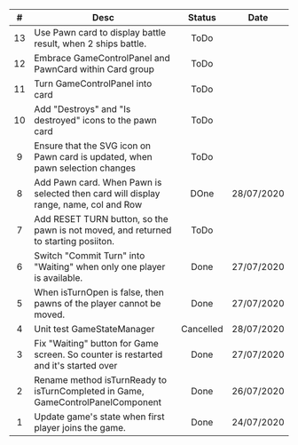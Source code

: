 | #  | Desc                                                                                 |  Status   |    Date    |
|:--:|--------------------------------------------------------------------------------------|:---------:|:----------:|
| 13 | Use Pawn card to display battle result, when 2 ships battle.                         |   ToDo    |            |
| 12 | Embrace GameControlPanel and PawnCard within Card group                              |   ToDo    |            |
| 11 | Turn GameControlPanel into card                                                      |   ToDo    |            |
| 10 | Add "Destroys" and "Is destroyed" icons to the pawn card                             |   ToDo    |            |
| 9  | Ensure that the SVG icon on Pawn card is updated, when pawn selection changes        |   ToDo    |            |
| 8  | Add Pawn card. When Pawn is selected then card will display range, name, col and Row |   DOne    | 28/07/2020 |
| 7  | Add RESET TURN button, so the pawn is not moved, and returned to starting posiiton.  |   ToDo    |            |
| 6  | Switch "Commit Turn" into "Waiting" when only one player is available.               |   Done    | 27/07/2020 |
| 5  | When isTurnOpen is false, then pawns of the player cannot be moved.                  |   Done    | 27/07/2020 |
| 4  | Unit test GameStateManager                                                           | Cancelled | 28/07/2020 |
| 3  | Fix "Waiting" button for Game screen. So counter is restarted and it's started over  |   Done    | 27/07/2020 |
| 2  | Rename method isTurnReady to isTurnCompleted in Game, GameControlPanelComponent      |   Done    | 26/07/2020 |
| 1  | Update game's state when first player joins the game.                                |   Done    | 24/07/2020 |